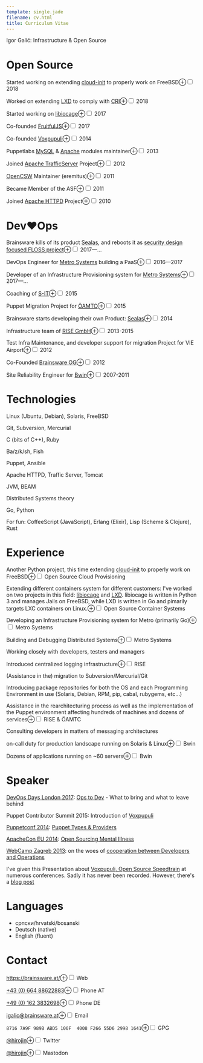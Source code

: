 ```yaml
---
template: single.jade
filename: cv.html
title: Curriculum Vitae
---
```


Igor Galić: Infrastructure & Open Source

# Open Source

Started working on extending [cloud-init](https://cloudinit.readthedocs.io/en/latest/) to properly work on FreeBSD<label for="cloudinit-fbsd" class="margin-toggle">⊕</label><input id="cloudinit-fbsd" class="margin-toggle" type="checkbox">
<span class="marginnote">2018</span>

Worked on extending [LXD](https://linuxcontainers.org/lxd/introduction/) to comply with [CRI](https://github.com/kubernetes/community/blob/master/contributors/devel/container-runtime-interface.md)<label for="lxd-crio" class="margin-toggle">⊕</label><input id="lxd-crio" class="margin-toggle" type="checkbox">
<span class="marginnote">2018</span>

Started working on [libiocage](https://iocage.github.io/)<label for="libiocage" class="margin-toggle">⊕</label><input id="libiocage" class="margin-toggle" type="checkbox">
<span class="marginnote">2017</span>

Co-founded [FruitfulJS](https://github.com/fruitfuljs)<label for="co-found-fruitfuljs" class="margin-toggle">⊕</label><input id="co-found-fruitfuljs" class="margin-toggle" type="checkbox">
<span class="marginnote">2017</span>
   
Co-founded [Voxpupuli](https://voxpupuli.org/)<label for="co-found-voxp" class="margin-toggle">⊕</label><input id="co-found-voxp" class="margin-toggle" type="checkbox">
<span class="marginnote">2014</span>

Puppetlabs [MySQL](https://github.com/puppetlabs/puppetlabs-mysql) & [Apache](https://github.com/puppetlabs/puppetlabs-apache) modules maintainer<label for="puppet-momdules" class="margin-toggle">⊕</label><input id="puppet-momdules" class="margin-toggle" type="checkbox">
<span class="marginnote">2013</span>

Joined [Apache TrafficServer](https://trafficserver.apache.org/) Project<label for="join-ats" class="margin-toggle">⊕</label><input id="join-ats" class="margin-toggle" type="checkbox">
<span class="marginnote">2012</span>

[OpenCSW](https://opencsw.org/) Maintainer (eremitus)<label for="opencsw" class="margin-toggle">⊕</label><input id="opencsw" class="margin-toggle" type="checkbox">
<span class="marginnote">2011</span>

Became Member of the ASF<label for="asf-member" class="margin-toggle">⊕</label><input id="asf-member" class="margin-toggle" type="checkbox">
<span class="marginnote">2011</span>

Joined [Apache HTTPD](https://httpd.apache.org/) Project<label for="join-httpd" class="margin-toggle">⊕</label><input id="join-httpd" class="margin-toggle" type="checkbox">
<span class="marginnote">2010</span>


# Dev♥Ops

Brainsware kills of its product [Sealas](https://sealas.at/), and reboots it as [security design focused FLOSS project](https://sealas.at/blog/2017-07/relaunching-sealas-or-how-i-learned-to-stop-worrying-and-kill-our-product/)<label for="bw-reboot-sealas" class="margin-toggle">⊕</label><input id="bw-reboot-sealas" class="margin-toggle" type="checkbox">
<span class="marginnote">2017—…</span>

DevOps Engineer for [Metro Systems](https://www.metrogroup.de/en/company/service-companies/systems) building a PaaS<label for="devops-msys" class="margin-toggle">⊕</label><input id="devops-msys" class="margin-toggle" type="checkbox">
<span class="marginnote">2016—2017</span>

Developer of  an Infrastructure Provisioning system for [Metro Systems](https://www.metrogroup.de/en/company/service-companies/systems)<label for="dev-msys" class="margin-toggle">⊕</label><input id="dev-msys" class="margin-toggle" type="checkbox">
<span class="marginnote">2017—…</span>

Coaching of [S-IT](http://www.erstegroupit.com/at-de/)<label for="coach-sid" class="margin-toggle">⊕</label><input id="coach-sid" class="margin-toggle" type="checkbox">
<span class="marginnote">2015</span>

Puppet Migration Project for [ÖAMTC](https://www.oeamtc.at/)<label for="migrate-oeamtc" class="margin-toggle">⊕</label><input id="migrate-oeamtc" class="margin-toggle" type="checkbox">
<span class="marginnote">2015</span>

Brainsware starts developing their own Product: [Sealas](https://sealas.at/)<label for="bw-dev-sealas" class="margin-toggle">⊕</label><input id="bw-dev-sealas" class="margin-toggle" type="checkbox">
<span class="marginnote">2014</span>

Infrastructure team of [RISE GmbH](https://rise-world.com/)<label for="rise-infra" class="margin-toggle">⊕</label><input id="rise-infra" class="margin-toggle" type="checkbox">
<span class="marginnote">2013-2015</span>

Test Infra Maintenance, and developer support for migration Project for VIE Airport<label for="test-infra-vie" class="margin-toggle">⊕</label><input id="test-infra-vie" class="margin-toggle" type="checkbox">
<span class="marginnote">2012</span>

Co-Founded [Brainsware OG](https://brainsware.org/)<label for="co-found-bw" class="margin-toggle">⊕</label><input id="co-found-bw" class="margin-toggle" type="checkbox">
<span class="marginnote">2012</span>

Site Reliability Engineer for [Bwin](http://bwinparty.com/)<label for="sre-bwin" class="margin-toggle">⊕</label><input id="sre-bwin" class="margin-toggle" type="checkbox">
<span class="marginnote">2007-2011</span>

# Technologies

Linux (Ubuntu, Debian), Solaris, FreeBSD

Git, Subversion, Mercurial

C (bits of C++), Ruby

Ba/z/k/sh, Fish

Puppet, Ansible

Apache HTTPD, Traffic Server, Tomcat

JVM, BEAM

Distributed Systems theory

Go, Python

For fun: CoffeeScript (JavaScript), Erlang (Elixir), Lisp (Scheme & Clojure), Rust

# Experience

Another Python project, this time extending [cloud-init](https://cloudinit.readthedocs.io/en/latest/) to properly work on FreeBSD<label for="floss-cloudinit-fbsd" class="margin-toggle">⊕</label><input id="floss-cloudinit-fbsd" class="margin-toggle" type="checkbox">
<span class="marginnote">Open Source Cloud Provisioning</span>

Extending different containers system for different customers: I've worked on two projects in this field: [libiocage](https://iocage.github.io) and [LXD](https://linuxcontainers.org/lxd/introduction/). libiocage is written in Python 3 and manages Jails on FreeBSD, while LXD is written in Go and pimarily targets LXC containers on Linux.<label for="floss-containers" class="margin-toggle">⊕</label><input id="floss-containers" class="margin-toggle" type="checkbox">
<span class="marginnote">Open Source Container Systems</span>

Developing an Infrastructure Provisioning system for Metro (primarily Go)<label for="infra-metro" class="margin-toggle">⊕</label><input id="infra-metro" class="margin-toggle" type="checkbox">
<span class="marginnote">Metro Systems</span>

Building and Debugging Distributed Systems<label for="dds-metro" class="margin-toggle">⊕</label><input id="dds-metro" class="margin-toggle" type="checkbox">
<span class="marginnote">Metro Systems</span>

Working closely with developers, testers and managers

Introduced centralized logging infrastructure<label for="central-logging" class="margin-toggle">⊕</label><input id="central-logging" class="margin-toggle" type="checkbox">
<span class="marginnote">RISE</span>

(Assistance in the) migration to Subversion/Mercurial/Git

Introducing package repositories for both the OS and each Programming Environment in use (Solaris, Debian, RPM, pip, cabal, rubygems, etc…)

Assistance in the rearchitecturing process as well as the implementation of the Puppet environment affecting hundreds of machines and dozens of services<label for="re-arch-puppet" class="margin-toggle">⊕</label><input id="re-arch-puppet" class="margin-toggle" type="checkbox">
<span class="marginnote">RISE & ÖAMTC</span>

Consulting developers in matters of messaging architectures

on-call duty for production landscape running on Solaris & Linux<label for="on-call" class="margin-toggle">⊕</label><input id="on-call" class="margin-toggle" type="checkbox">
<span class="marginnote">Bwin</span>

Dozens of applications running on \~60 servers<label for="dozen-prod" class="margin-toggle">⊕</label><input id="dozen-prod" class="margin-toggle" type="checkbox">
<span class="marginnote">Bwin</span>


# Speaker

[DevOps Days London 2017](https://www.devopsdays.org/events/2017-london/program/igor-galic/): [Ops to Dev](https://blag.esotericsystems.at/articles/ops2dev/) - What to bring and what to leave behind

Puppet Contributor Summit 2015: Introduction of [Voxpupuli](https://voxpupuli.org/)

[Puppetconf 2014](http://puppetconf2014.sched.org/event/1kR57MI/absolute-beginners-guide-to-puppet-through-types-igor-galic-brainsware-og): [Puppet Types & Providers](https://brainsware.org/blog/8-types-providers)

[ApacheCon EU 2014](http://apacheconeu2014.sched.org/event/1pbrT4i/open-sourcing-mental-illness-dealing-with-open-source-burnout-igor-galic): [Open Sourcing Mental Illness](https://blag.esotericsystems.at/articles/opensource-burnout/)

[WebCamp Zagreb 2013](http://2013.webcampzg.org/): on the woes of [cooperation between Developers and Operations](https://speakerdeck.com/igalic/building-web-applications-for-the-high-scale)

I've given this Presentation about [Voxpupuli, Open Source Speedtrain](https://blag.esotericsystems.at/igor/presents/voxpupuli-opensource-speedtrain/) at numerous conferences. Sadly it has never been recorded. However, there's a [blog post](https://voxpupuli.org/blog/2016/06/10/voxpupuli-opensource-speedtrain/)

# Languages

- српски/hrvatski/bosanski
- Deutsch (native)
- English (fluent)

# Contact

https://brainsware.at/<label for="bw-web" class="margin-toggle">⊕</label><input id="bw-web" class="margin-toggle" type="checkbox">
<span class="marginnote">Web</span>

[+43 (0) 664 88622883](tel:+4366488622883)<label for="ig-phon" class="margin-toggle">⊕</label><input id="ig-phon" class="margin-toggle" type="checkbox">
<span class="marginnote">Phone AT</span>

[+49 (0) 162 3832698](tel:+491623832698)<label for="ig-phon-de" class="margin-toggle">⊕</label><input id="ig-phon-de" class="margin-toggle" type="checkbox">
<span class="marginnote">Phone DE</span>

[igalic@brainsware.at](mailto:igalic@brainsware.at)<label for="ig-mail" class="margin-toggle">⊕</label><input id="ig-mail" class="margin-toggle" type="checkbox">
<span class="marginnote">Email</span>

`8716 7A9F 989B ABD5 100F  4008 F266 55D6 2998 1641`<label for="ig-gpg" class="margin-toggle">⊕</label><input id="ig-gpg" class="margin-toggle" type="checkbox">
<span class="marginnote">GPG</span>

[@hirojin](https://twitter.com/hirojin)<label for="hirojin-tw" class="margin-toggle">⊕</label><input id="hirojin-tw" class="margin-toggle" type="checkbox">
<span class="marginnote">Twitter</span>

[@hirojin](https://mastodon.social/@hirojin)<label for="hirojin-masto" class="margin-toggle">⊕</label><input id="hirojin-masto" class="margin-toggle" type="checkbox">
<span class="marginnote">Mastodon</span>
